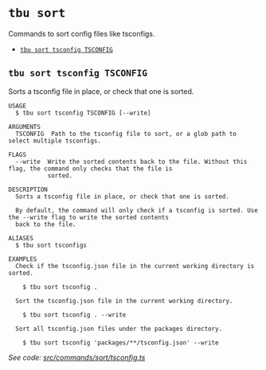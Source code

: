 `tbu sort`
==========

Commands to sort config files like tsconfigs.

* [`tbu sort tsconfig TSCONFIG`](#tbu-sort-tsconfig-tsconfig)

## `tbu sort tsconfig TSCONFIG`

Sorts a tsconfig file in place, or check that one is sorted.

```
USAGE
  $ tbu sort tsconfig TSCONFIG [--write]

ARGUMENTS
  TSCONFIG  Path to the tsconfig file to sort, or a glob path to select multiple tsconfigs.

FLAGS
  --write  Write the sorted contents back to the file. Without this flag, the command only checks that the file is
           sorted.

DESCRIPTION
  Sorts a tsconfig file in place, or check that one is sorted.

  By default, the command will only check if a tsconfig is sorted. Use the --write flag to write the sorted contents
  back to the file.

ALIASES
  $ tbu sort tsconfigs

EXAMPLES
  Check if the tsconfig.json file in the current working directory is sorted.

    $ tbu sort tsconfig .

  Sort the tsconfig.json file in the current working directory.

    $ tbu sort tsconfig . --write

  Sort all tsconfig.json files under the packages directory.

    $ tbu sort tsconfig 'packages/**/tsconfig.json' --write
```

_See code: [src/commands/sort/tsconfig.ts](https://github.com/tylerbutler/tools-monorepo/blob/main/packages/cli/src/commands/sort/tsconfig.ts)_

